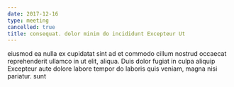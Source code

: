 ```yaml
---
date: 2017-12-16
type: meeting
cancelled: true
title: consequat. dolor minim do incididunt Excepteur Ut
---
```

eiusmod ea nulla ex cupidatat sint ad et commodo cillum nostrud occaecat reprehenderit ullamco in ut elit, aliqua. Duis dolor fugiat in culpa aliquip Excepteur aute dolore labore tempor do laboris quis veniam, magna nisi pariatur. sunt